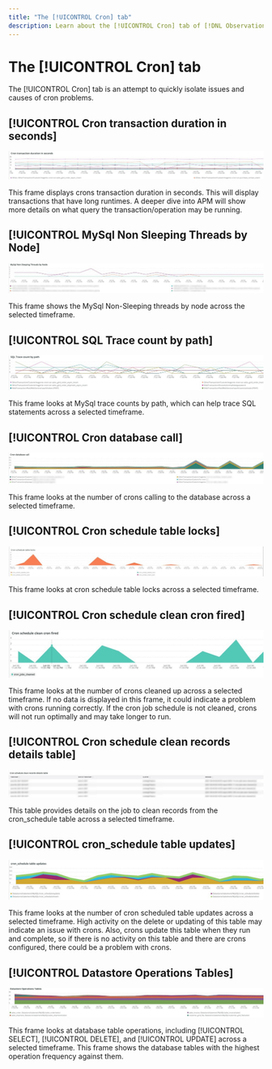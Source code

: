 ```yaml
---
title: "The [!UICONTROL Cron] tab"
description: Learn about the [!UICONTROL Cron] tab of [!DNL Observation for Adobe Commerce].
---
```

# The [!UICONTROL Cron] tab

The [!UICONTROL Cron] tab is an attempt to quickly isolate issues and causes of cron problems.

## [!UICONTROL Cron transaction duration in seconds]

![Cron transaction duration in seconds](../../assets/tools/cron-tab-1.jpg)

This frame displays crons transaction duration in seconds. This will display transactions that have long runtimes. A deeper dive into APM will show more details on what query the transaction/operation may be running.

## [!UICONTROL MySql Non Sleeping Threads by Node]

![MySql Non Sleeping Threads by Node](../../assets/tools/cron-tab-2.jpg)

This frame shows the MySql Non-Sleeping threads by node across the selected timeframe.

## [!UICONTROL SQL Trace count by path]

![SQL Trace count by path](../../assets/tools/cron-tab-3.jpg)

This frame looks at MySql trace counts by path, which can help trace SQL statements across a selected timeframe.

## [!UICONTROL Cron database call]

![Cron database call](../../assets/tools/cron-tab-4.jpg)

This frame looks at the number of crons calling to the database across a selected timeframe.

## [!UICONTROL Cron schedule table locks]

![Cron schedule table locks](../../assets/tools/cron-tab-5.jpg)

This frame looks at cron schedule table locks across a selected timeframe.

## [!UICONTROL Cron schedule clean cron fired]

![Cron schedule table locks](../../assets/tools/cron-tab-6.jpg)

This frame looks at the number of crons cleaned up across a selected timeframe. If no data is displayed in this frame, it could indicate a problem with crons running correctly. If the cron job schedule is not cleaned, crons will not run optimally and may take longer to run.

## [!UICONTROL Cron schedule clean records details table]

![Cron schedule clean records details table](../../assets/tools/cron-tab-7.jpg)

This table provides details on the job to clean records from the cron_schedule table across a selected timeframe.

## [!UICONTROL cron_schedule table updates]

![cron_schedule table updates](../../assets/tools/cron-tab-8.jpg)

This frame looks at the number of cron scheduled table updates across a selected timeframe. High activity on the delete or updating of this table may indicate an issue with crons. Also, crons update this table when they run and complete, so if there is no activity on this table and there are crons configured, there could be a problem with crons.

## [!UICONTROL Datastore Operations Tables]

![Datastore Operations Tables](../../assets/tools/cron-tab-9.jpg)

This frame looks at database table operations, including [!UICONTROL SELECT], [!UICONTROL DELETE], and [!UICONTROL UPDATE] across a selected timeframe. This frame shows the database tables with the highest operation frequency against them.
